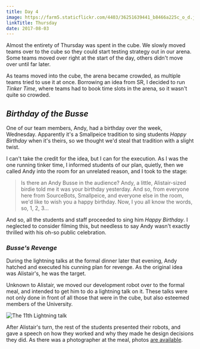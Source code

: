 ```yaml
---
title: Day 4
image: https://farm5.staticflickr.com/4403/36251639441_b8466a225c_o_d.jpg
linkTitle: Thursday
date: 2017-08-03
---
```


Almost the entirety of Thursday was spent in the cube. We slowly moved teams over to the cube so they could start testing strategy out in our arena. Some teams moved over right at the start of the day, others didn't move over until far later.

As teams moved into the cube, the arena became crowded, as multiple teams tried to use it at once. Borrowing an idea from SR, I decided to run _Tinker Time_, where teams had to book time slots in the arena, so it wasn't quite so crowded.

## _Birthday of the Busse_

One of our team members, Andy, had a birthday over the week, Wednesday. Apparently it's a Smallpeice tradition to sing students _Happy Birthday_ when it's theirs, so we thought we'd steal that tradition with a slight twist.

I can't take the credit for the idea, but I can for the execution. As I was the one running tinker time, I informed students of our plan, quietly, then we called Andy into the room for an unrelated reason, and I took to the stage:

> Is there an Andy Busse in the audience? Andy, a little, Alistair-sized birdie told me it was your birthday yesterday. And so, from everyone here from SourceBots, Smallpeice, and everyone else in the room, we'd like to wish you a happy birthday. Now, I you all know the words, so, 1, 2, 3...

And so, all the students and staff proceeded to sing him _Happy Birthday_. I neglected to consider filming this, but needless to say Andy wasn't exactly thrilled with his oh-so public celebration.

### _Busse's Revenge_

During the lightning talks at the formal dinner later that evening, Andy hatched and executed his cunning plan for revenge. As the original idea was Alistair's, he was the target.

Unknown to Alistair, we moved our development robot over to the formal meal, and intended to get him to do a lightning talk on it. These talks were not only done in front of all those that were in the cube, but also esteemed members of the University.

![The 11th Lightning talk](https://farm5.staticflickr.com/4374/36220379372_ebcf9de29b_o_d.jpg)

After Alistair's turn, the rest of the students presented their robots, and gave a speech on how they worked and why they made he design decisions they did. As there was a photographer at the meal, photos [are available](https://www.flickr.com/photos/21203574@N06/sets/72157683751411682/).
